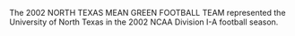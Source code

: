 The 2002 NORTH TEXAS MEAN GREEN FOOTBALL TEAM represented the University of North Texas in the 2002 NCAA Division I-A football season.
